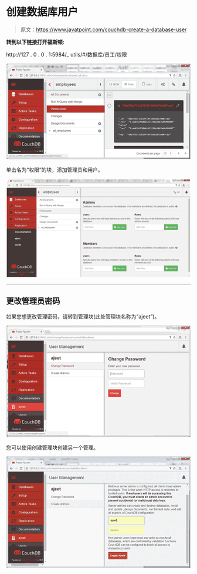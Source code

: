 # 创建数据库用户

> 原文：<https://www.javatpoint.com/couchdb-create-a-database-user>

**转到以下链接打开福斯顿:**

http://127 . 0 . 0 . 1:5984/_ utils/#/数据库/员工/权限

![Creating a database user 1](img/51f2b95eeb69b4ae9747dfb3fcf08adb.png)

单击名为“权限”的块，添加管理员和用户。

![Creating a database user 2](img/0226f1aef49b95eae81c041c46e3b401.png)

* * *

## 更改管理员密码

如果您想更改管理密码，请转到管理块(此处管理块名称为“ajeet”)。

![Creating a database user 3](img/cc906e7e8028ba7160affc5001eab574.png)

您可以使用创建管理块创建另一个管理。

![Creating a database user 4](img/3a30685b8314ece8ac1133f9faa6eaaf.png)